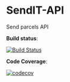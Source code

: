 # SendIT-API
Send parcels API

__Build status__:


[![Build Status](https://travis-ci.org/ElMonstro/SendIT-API.svg?branch=ft-admin-get-all-orders-161700246)](https://travis-ci.org/ElMonstro/SendIT-API)


__Code Coverage__:


[![codecov](https://codecov.io/gh/ElMonstro/SendIT-API/branch/+ft-admin-get-all-orders-161700246+/graph/badge.svg)](https://codecov.io/gh/ElMonstro/SendIT-API)

